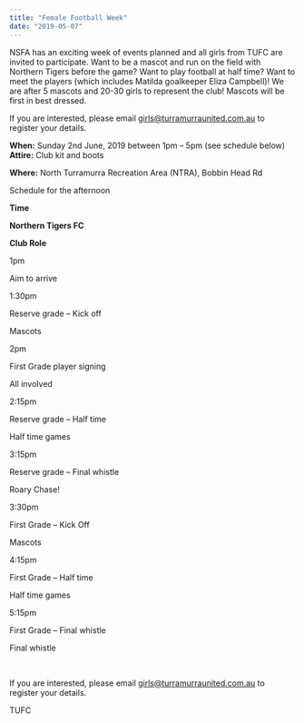 ```yaml
---
title: "Female Football Week"
date: "2019-05-07"
---
```


NSFA has an exciting week of events planned and all girls from TUFC are invited to participate. Want to be a mascot and run on the field with Northern Tigers before the game? Want to play football at half time? Want to meet the players (which includes Matilda goalkeeper Eliza Campbell)! We are after 5 mascots and 20-30 girls to represent the club! Mascots will be first in best dressed.

If you are interested, please email [girls@turramurraunited.com.au](mailto:girls@turramurraunited.com.au) to register your details.

**When:** Sunday 2nd June, 2019 between 1pm – 5pm (see schedule below) **Attire:** Club kit and boots

**Where:** North Turramurra Recreation Area (NTRA), Bobbin Head Rd

Schedule for the afternoon

**Time**

**Northern Tigers FC**

**Club Role**

1pm

Aim to arrive

1:30pm

Reserve grade – Kick off

Mascots

2pm

First Grade player signing

All involved

2:15pm

Reserve grade – Half time

Half time games

3:15pm

Reserve grade – Final whistle

Roary Chase!

3:30pm

First Grade – Kick Off

Mascots

4:15pm

First Grade – Half time

Half time games

5:15pm

First Grade – Final whistle

Final whistle

 

If you are interested, please email [girls@turramurraunited.com.au](mailto:girls@turramurraunited.com.au) to register your details.

TUFC
